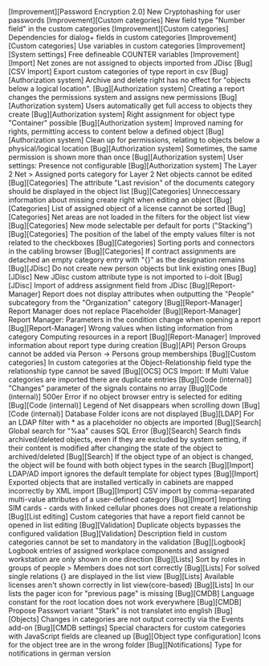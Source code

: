 [Improvement][Password Encryption 2.0] New Cryptohashing for user passwords
[Improvement][Custom categories]       New field type "Number field" in the custom categories
[Improvement][Custom categories]       Dependencies for dialog+ fields in custom categories
[Improvement][Custom categories]       Use variables in custom categories
[Improvement][System settings]         Free defineable COUNTER variables
[Improvement][Import]                  Net zones are not assigned to objects imported from JDisc
[Bug][CSV Import]                      Export custom categories of type report in csv
[Bug][Authorization system]            Archive and delete right has no effect for "objects below a logical location".
[Bug][Authorization system]            Creating a report changes the permissions system and assigns new permissions
[Bug][Authorization system]            Users automatically get full access to objects they create
[Bug][Authorization system]            Right assignment for object type "Container" possible
[Bug][Authorization system]            Improved naming for rights, permitting access to content below a defined object
[Bug][Authorization system]            Clean up for permissions, relating to objects below a physical/logical location
[Bug][Authorization system]            Sometimes, the same permission is shown more than once
[Bug][Authorization system]            User settings: Presence not configurable
[Bug][Authorization system]            The Layer 2 Net > Assigned ports category for Layer 2 Net objects cannot be edited
[Bug][Categories]                      The attribute "Last revision" of the documents category should be displayed in the object list
[Bug][Categories]                      Unneccessary information about missing create right when editing an object
[Bug][Categories]                      List of assigned object of a license cannot be sorted
[Bug][Categories]                      Net areas are not loaded in the filters for the object list view
[Bug][Categories]                      New mode selectable per default for ports ("Stacking")
[Bug][Categories]                      The position of the label of the empty values filter is not related to the checkboxes
[Bug][Categories]                      Sorting ports and connectors in the cabling browser
[Bug][Categories]                      If contract assignments are detached an empty category entry with "{}" as the designation remains
[Bug][JDisc]                           Do not create new person objects but link existing ones
[Bug][JDisc]                           New JDisc custom attribute type is not imported to i-doit
[Bug][JDisc]                           Import of address assignment field from JDisc
[Bug][Report-Manager]                  Report does not display attributes when outputting the "People" subcategory from the "Organization" category
[Bug][Report-Manager]                  Report Manager does not replace Placeholder
[Bug][Report-Manager]                  Report Manager: Parameters in the condition change when opening a report
[Bug][Report-Manager]                  Wrong values when listing information from category Computing resources in a report
[Bug][Report-Manager]                  Improved information about report type during creation
[Bug][API]                             Person Groups cannot be added via Person -> Persons group memberships
[Bug][Custom categories]               In custom categories at the Object-Relationship field type the relationship type cannot be saved
[Bug][OCS]                             OCS Import: If Multi Value categories are imported there are duplicate entries
[Bug][Code (internal)]                 "Changes" parameter of the signals contains no array
[Bug][Code (internal)]                 500er Error if no object browser entry is selected for editing
[Bug][Code (internal)]                 Legend of Net disappears when scrolling down
[Bug][Code (internal)]                 Database Folder icons are not displayed
[Bug][LDAP]                            For an LDAP filter with * as a placeholder no objects are imported
[Bug][Search]                          Global search for "%aa" causes SQL Error
[Bug][Search]                          Search finds archived/deleted objects, even if they are excluded by system setting, if their content is modified after changing the state of the object to archived/deleted
[Bug][Search]                          If the object type of an object is changed, the object will be found with both object types in the search
[Bug][Import]                          LDAP/AD import ignores the default template for object types
[Bug][Import]                          Exported objects that are installed vertically in cabinets are mapped incorrectly by XML import
[Bug][Import]                          CSV import by comma-separated multi-value attributes of a user-defined category
[Bug][Import]                          Importing SIM cards - cards with linked cellular phones does not create a relationship
[Bug][List editing]                    Custom categories that have a report field cannot be opened in list editing
[Bug][Validation]                      Duplicate objects bypasses the configured validation
[Bug][Validation]                      Description field in custom categories cannot be set to mandatory in the validation
[Bug][Logbook]                         Logbook entries of assigned workplace components and assigned workstation are only shown in one direction
[Bug][Lists]                           Sort by roles in groups of people > Members does not sort correctly
[Bug][Lists]                           For solved single relations {} are displayed in the list view
[Bug][Lists]                           Available licenses aren't shown correctly in list view(core-based)
[Bug][Lists]                           In our lists the pager icon for "previous page" is missing
[Bug][CMDB]                            Language constant for the root location does not work everywhere
[Bug][CMDB]                            Propose Passwort variant "Stark" is not translatet into english
[Bug][Objects]                         Changes in categories are not output correctly via the Events add-on
[Bug][CMDB settings]                   Special characters for custom categories with JavaScript fields are cleaned up
[Bug][Object type configuration]       Icons for the object tree are in the wrong folder
[Bug][Notifications]                   Type for notifications in german version
